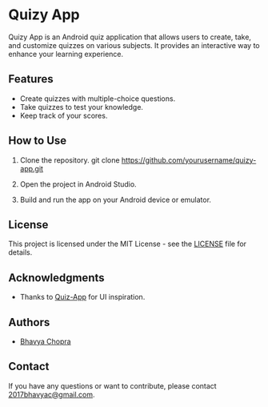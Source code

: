 # Quizy App

Quizy App is an Android quiz application that allows users to create, take, and customize quizzes on various subjects. It provides an interactive way to enhance your learning experience.

## Features

- Create quizzes with multiple-choice questions.
- Take quizzes to test your knowledge.
- Keep track of your scores.

## How to Use

1. Clone the repository.
git clone https://github.com/yourusername/quizy-app.git

2. Open the project in Android Studio.

3. Build and run the app on your Android device or emulator.

## License

This project is licensed under the MIT License - see the [LICENSE](LICENSE) file for details.

## Acknowledgments

- Thanks to [Quiz-App](https://github.com/DMedini/Quiz-App.git) for UI inspiration.

## Authors

- [Bhavya Chopra](https://github.com/bhavyachopra99)

## Contact

If you have any questions or want to contribute, please contact [2017bhavyac@gmail.com](mailto:2017bhavyac@gmail.com).


